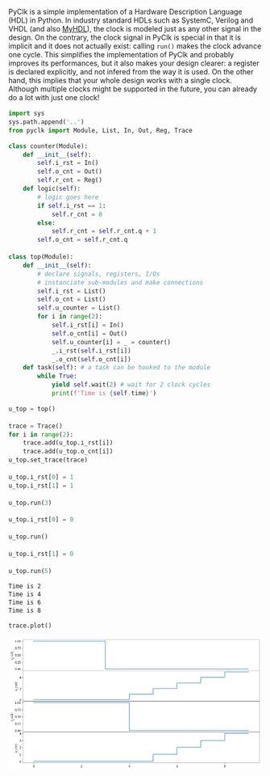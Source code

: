 PyClk is a simple implementation of a Hardware Description Language (HDL) in Python. In industry standard HDLs such as SystemC, Verilog and VHDL (and also [MyHDL](http://www.myhdl.org)), the clock is modeled just as any other signal in the design. On the contrary, the clock signal in PyClk is special in that it is implicit and it does not actually exist: calling `run()` makes the clock advance one cycle. This simplifies the implementation of PyClk and probably improves its performances, but it also makes your design clearer: a register is declared explicitly, and not infered from the way it is used. On the other hand, this implies that your whole design works with a single clock. Although multiple clocks might be supported in the future, you can already do a lot with just one clock!

```python
import sys
sys.path.append('..')
from pyclk import Module, List, In, Out, Reg, Trace
```


```python
class counter(Module):
    def __init__(self):
        self.i_rst = In()
        self.o_cnt = Out()
        self.r_cnt = Reg()
    def logic(self):
        # logic goes here
        if self.i_rst == 1:
            self.r_cnt = 0
        else:
            self.r_cnt = self.r_cnt.q + 1
        self.o_cnt = self.r_cnt.q

class top(Module):
    def __init__(self):
        # declare signals, registers, I/Os
        # instanciate sub-modules and make connections
        self.i_rst = List()
        self.o_cnt = List()
        self.u_counter = List()
        for i in range(2):
            self.i_rst[i] = In()
            self.o_cnt[i] = Out()
            self.u_counter[i] = _ = counter()
            _.i_rst(self.i_rst[i])
            _.o_cnt(self.o_cnt[i])
    def task(self): # a task can be hooked to the module
        while True:
            yield self.wait(2) # wait for 2 clock cycles
            print(f'Time is {self.time}')
```


```python
u_top = top()

trace = Trace()
for i in range(2):
    trace.add(u_top.i_rst[i])
    trace.add(u_top.o_cnt[i])
u_top.set_trace(trace)

u_top.i_rst[0] = 1
u_top.i_rst[1] = 1

u_top.run(3)

u_top.i_rst[0] = 0

u_top.run()

u_top.i_rst[1] = 0

u_top.run(5)
```

    Time is 2
    Time is 4
    Time is 6
    Time is 8



```python
trace.plot()
```

![alt text](examples/example.png)
